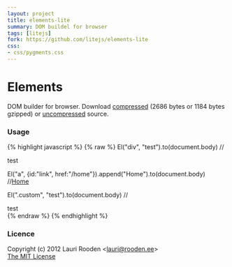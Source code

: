 ```yaml
---                                                                             
layout: project                                                                 
title: elements-lite
summary: DOM buildel for browser
tags: [litejs]                                                                    
fork: https://github.com/litejs/elements-lite
css:                                                                            
- css/pygments.css                                                              
---                                                                             
```


[1]: https://raw.github.com/litejs/elements-lite/master/min.js
[2]: https://raw.github.com/litejs/elements-lite/master/elements-lite.js


Elements
========

DOM builder for browser.
Download [compressed][1] 
(2686 bytes or 1184 bytes gzipped)
or [uncompressed][2] source.


### Usage

{% highlight javascript %}
{% raw %}
El("div", "test").to(document.body)
//<div>test</div>

El("a", {id:"link", href:"/home"}).append("Home").to(document.body)
//<a id="link" href="/home">Home</a>

El(".custom", "test").to(document.body)
//<div class="custom">test</div>
{% endraw %}
{% endhighlight %}


### Licence

Copyright (c) 2012 Lauri Rooden &lt;lauri@rooden.ee&gt;  
[The MIT License](http://lauri.rooden.ee/mit-license.txt)



